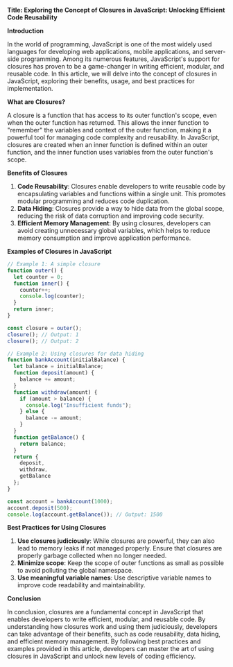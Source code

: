 **Title: Exploring the Concept of Closures in JavaScript: Unlocking Efficient Code Reusability**

**Introduction**

In the world of programming, JavaScript is one of the most widely used languages for developing web applications, mobile applications, and server-side programming. Among its numerous features, JavaScript's support for closures has proven to be a game-changer in writing efficient, modular, and reusable code. In this article, we will delve into the concept of closures in JavaScript, exploring their benefits, usage, and best practices for implementation.

**What are Closures?**

A closure is a function that has access to its outer function's scope, even when the outer function has returned. This allows the inner function to "remember" the variables and context of the outer function, making it a powerful tool for managing code complexity and reusability. In JavaScript, closures are created when an inner function is defined within an outer function, and the inner function uses variables from the outer function's scope.

**Benefits of Closures**

1. **Code Reusability**: Closures enable developers to write reusable code by encapsulating variables and functions within a single unit. This promotes modular programming and reduces code duplication.
2. **Data Hiding**: Closures provide a way to hide data from the global scope, reducing the risk of data corruption and improving code security.
3. **Efficient Memory Management**: By using closures, developers can avoid creating unnecessary global variables, which helps to reduce memory consumption and improve application performance.

**Examples of Closures in JavaScript**

```javascript
// Example 1: A simple closure
function outer() {
  let counter = 0;
  function inner() {
    counter++;
    console.log(counter);
  }
  return inner;
}

const closure = outer();
closure(); // Output: 1
closure(); // Output: 2

// Example 2: Using closures for data hiding
function bankAccount(initialBalance) {
  let balance = initialBalance;
  function deposit(amount) {
    balance += amount;
  }
  function withdraw(amount) {
    if (amount > balance) {
      console.log("Insufficient funds");
    } else {
      balance -= amount;
    }
  }
  function getBalance() {
    return balance;
  }
  return {
    deposit,
    withdraw,
    getBalance
  };
}

const account = bankAccount(1000);
account.deposit(500);
console.log(account.getBalance()); // Output: 1500
```

**Best Practices for Using Closures**

1. **Use closures judiciously**: While closures are powerful, they can also lead to memory leaks if not managed properly. Ensure that closures are properly garbage collected when no longer needed.
2. **Minimize scope**: Keep the scope of outer functions as small as possible to avoid polluting the global namespace.
3. **Use meaningful variable names**: Use descriptive variable names to improve code readability and maintainability.

**Conclusion**

In conclusion, closures are a fundamental concept in JavaScript that enables developers to write efficient, modular, and reusable code. By understanding how closures work and using them judiciously, developers can take advantage of their benefits, such as code reusability, data hiding, and efficient memory management. By following best practices and examples provided in this article, developers can master the art of using closures in JavaScript and unlock new levels of coding efficiency.